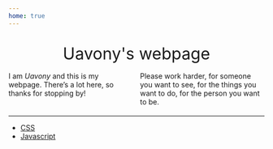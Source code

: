 ```yaml
---
home: true
---
```


<div class="title">Uavony's webpage</div>

<div class="dexcription">
I am <i>Uavony</i> and this is my webpage. There’s a lot here, so thanks for stopping by!  

Please work harder, for someone you want to see, for the things you want to do, for the person you want to be.  
</div>

<hr />

- [CSS](./css/index.md)
- [Javascript](./js/index.md)

<style>
.title {
    margin-top: 32px;
    margin-bottom: 16px;
    text-align: center;
    font-size: 2rem;
}

.dexcription {
    column-count: 2;
}
</style>
